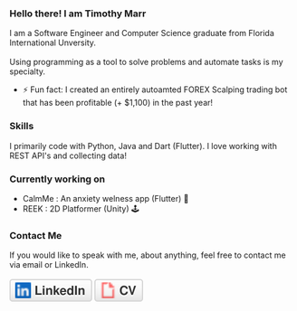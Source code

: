 ### Hello there! I am Timothy Marr

I am a Software Engineer and Computer Science graduate from Florida International Unversity. 
<br>
<br>
Using programming as a tool to solve problems and automate tasks is my specialty.

- ⚡ Fun fact: I created an entirely autoamted FOREX Scalping trading bot that has been profitable (+ $1,100) in the past year!

### Skills
I primarily code with Python, Java and Dart (Flutter). I love working with REST API's and collecting data!

### Currently working on
<ul>
  <li>
  CalmMe : An anxiety welness app (Flutter) 🍃
  </li>
  <li>
  REEK : 2D Platformer (Unity) 🕹️
  </li>
</ul>

### Contact Me
If you would like to speak with me, about anything, feel free to contact me via email or LinkedIn.
<br>
<br>
<a href="https://www.linkedin.com/in/timothy-marr-26a041186/"><img src="imgs/linkedin.svg" alt="LinkedIn"></a>
<a href = "Resume_TimothyMarr (1).pdf"><img src = "imgs/cv.svg" alt = "Cv"></a>



<!--
**timmarr98/timmarr98** is a ✨ _special_ ✨ repository because its `README.md` (this file) appears on your GitHub profile.

Here are some ideas to get you started:

- 🔭 I’m currently working on ...
- 🌱 I’m currently learning ...
- 👯 I’m looking to collaborate on ...
- 🤔 I’m looking for help with ...
- 💬 Ask me about ...
- 📫 How to reach me: ...
- 😄 Pronouns: ...
- ⚡ Fun fact: ...
-->
